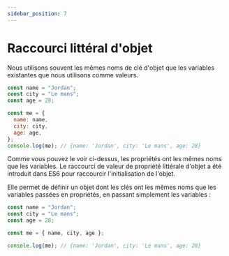 ```yaml
---
sidebar_position: 7
---
```


# Raccourci littéral d'objet

Nous utilisons souvent les mêmes noms de clé d'objet que les variables existantes que nous utilisons comme valeurs.

```js
const name = "Jordan";
const city = "Le mans";
const age = 28;

const me = {
  name: name,
  city: city,
  age: age,
};
console.log(me); // {name: 'Jordan', city: 'Le mans', age: 28}
```

Comme vous pouvez le voir ci-dessus, les propriétés ont les mêmes noms que les variables. Le raccourci de valeur de propriété littérale d'objet a été introduit dans ES6 pour raccourcir l'initialisation de l'objet.

Elle permet de définir un objet dont les clés ont les mêmes noms que les variables passées en propriétés, en passant simplement les variables :

```js
const name = "Jordan";
const city = "Le mans";
const age = 28;

const me = { name, city, age };

console.log(me); // {name: 'Jordan', city: 'Le mans', age: 28}
```
